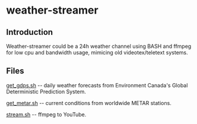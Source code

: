 # weather-streamer

## Introduction

Weather-streamer could be a 24h weather channel using BASH and ffmpeg for low cpu and bandwidth usage, mimicing old videotex/teletext systems.

## Files

[get_gdps.sh](https://github.com/geographyclub/weather-streamer/blob/master/get_gdps.sh) -- daily weather forecasts from Environment Canada's Global Deterministic Prediction System.

[get_metar.sh](https://github.com/geographyclub/weather-streamer/blob/master/get_metar.sh) -- current conditions from worldwide METAR stations.

[stream.sh](https://github.com/geographyclub/weather-streamer/blob/master/stream.sh) -- ffmpeg to YouTube.
